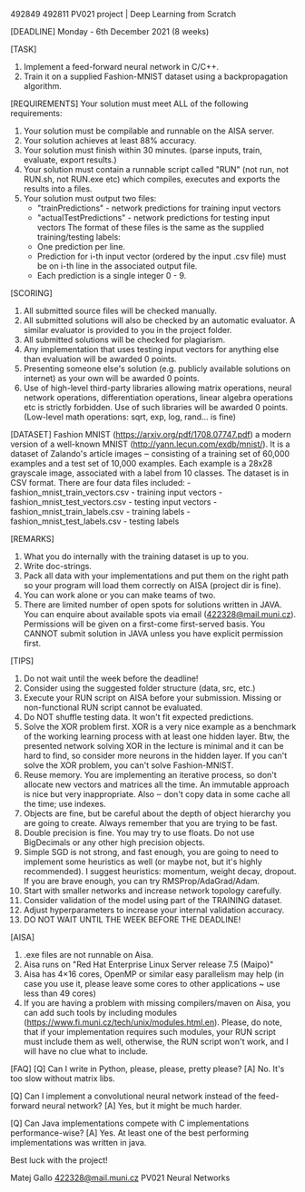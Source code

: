 492849 492811
PV021 project | Deep Learning from Scratch

[DEADLINE]
Monday - 6th December 2021 (8 weeks)

[TASK]
1. Implement a feed-forward neural network in C/C++.
2. Train it on a supplied Fashion-MNIST dataset using a backpropagation
   algorithm.

[REQUIREMENTS]
Your solution must meet ALL of the following requirements:
1. Your solution must be compilable and runnable on the AISA server.
2. Your solution achieves at least 88% accuracy.
3. Your solution must finish within 30 minutes. 
   (parse inputs, train, evaluate, export results.)
3. Your solution must contain a runnable script called "RUN" (not run, not 
   RUN.sh, not RUN.exe etc) which compiles, executes and exports the results
   into a files.
4. Your solution must output two files:
    - "trainPredictions" - network predictions for training input vectors 
    - "actualTestPredictions" - network predictions for testing input vectors
   The format of these files is the same as the supplied training/testing
   labels: 
    - One prediction per line.
    - Prediction for i-th input vector (ordered by the input .csv file) must
      be on i-th line in the associated output file.
    - Each prediction is a single integer 0 - 9.

[SCORING]
1. All submitted source files will be checked manually.
2. All submitted solutions will also be checked by an automatic evaluator.
   A similar evaluator is provided to you in the project folder.
3. All submitted solutions will be checked for plagiarism.
4. Any implementation that uses testing input vectors for anything else than
   evaluation will be awarded 0 points.
5. Presenting someone else's solution (e.g. publicly available solutions on
   internet) as your own will be awarded 0 points. 
3. Use of high-level third-party libraries allowing matrix operations, neural
   network operations, differentiation operations, linear algebra operations 
   etc is strictly forbidden. Use of such libraries will be awarded 0 points.
   (Low-level math operations: sqrt, exp, log, rand... is fine)

[DATASET]
Fashion MNIST (https://arxiv.org/pdf/1708.07747.pdf) a modern version of a
well-known MNIST (http://yann.lecun.com/exdb/mnist/). It is a dataset of
Zalando's article images ‒ consisting of a training set of 60,000 examples
and a test set of 10,000 examples. Each example is a 28x28 grayscale image, 
associated with a label from 10 classes. The dataset is in CSV format. There 
are four data files included:
    - fashion_mnist_train_vectors.csv   - training input vectors
    - fashion_mnist_test_vectors.csv    - testing input vectors
    - fashion_mnist_train_labels.csv    - training labels
    - fashion_mnist_test_labels.csv     - testing labels

[REMARKS]
1. What you do internally with the training dataset is up to you.
2. Write doc-strings.
3. Pack all data with your implementations and put them on the right path so
   your program will load them correctly on AISA (project dir is fine). 
4. You can work alone or you can make teams of two. 
5. There are limited number of open spots for solutions written in JAVA. You
   can enquire about available spots via email (422328@mail.muni.cz).
   Permissions will be given on a first-come first-served basis. You CANNOT
   submit solution in JAVA unless you have explicit permission first.

[TIPS]
1. Do not wait until the week before the deadline!
2. Consider using the suggested folder structure (data, src, etc.)
3. Execute your RUN script on AISA before your submission. Missing or
   non-functional RUN script cannot be evaluated.
4. Do NOT shuffle testing data. It won't fit expected predictions.
5. Solve the XOR problem first. XOR is a very nice example as a benchmark of
   the working learning process with at least one hidden layer. Btw, the
   presented network solving XOR in the lecture is minimal and it can be hard
   to find, so consider more neurons in the hidden layer. If you can't solve
   the XOR problem, you can't solve Fashion-MNIST.
6. Reuse memory. You are implementing an iterative process, so don't allocate
   new vectors and matrices all the time. An immutable approach is nice but
   very inappropriate. Also ‒ don't copy data in some cache all the time;
   use indexes.
7. Objects are fine, but be careful about the depth of object hierarchy you
   are going to create. Always remember that you are trying to be fast.
8. Double precision is fine. You may try to use floats. Do not use BigDecimals
   or any other high precision objects.
9. Simple SGD is not strong, and fast enough, you are going to need to
   implement some heuristics as well (or maybe not, but it's highly
   recommended). I suggest heuristics: momentum, weight decay, dropout. If 
   you are brave enough, you can try RMSProp/AdaGrad/Adam.
10. Start with smaller networks and increase network topology carefully.
11. Consider validation of the model using part of the TRAINING dataset.
12. Adjust hyperparameters to increase your internal validation accuracy.
13. DO NOT WAIT UNTIL THE WEEK BEFORE THE DEADLINE!

[AISA]
1. .exe files are not runnable on Aisa.
2. Aisa runs on "Red Hat Enterprise Linux Server release 7.5 (Maipo)"
3. Aisa has 4×16 cores, OpenMP or similar easy parallelism may help (in case 
   you use it, please leave some cores to other applications ~ use less
   than 49 cores)
4. If you are having a problem with missing compilers/maven on Aisa, you can
   add such tools by including modules 
   (https://www.fi.muni.cz/tech/unix/modules.html.en). Please, do note, that
   if your implementation requires such modules, your RUN script must include
   them as well, otherwise, the RUN script won't work, and I will have no clue
   what to include.

[FAQ]
[Q] Can I write in Python, please, please, pretty please?
[A] No. It's too slow without matrix libs.
 
[Q] Can I implement a convolutional neural network instead of the feed-forward
    neural network?
[A] Yes, but it might be much harder.
 
[Q] Can Java implementations compete with C implementations performance-wise?
[A]	Yes. At least one of the best performing implementations was written
    in java.

Best luck with the project!

Matej Gallo
422328@mail.muni.cz
PV021 Neural Networks


